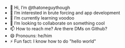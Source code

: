 - 👋 Hi, I’m @thatoneguythough
- 👀 I’m interested in brute forcing and app development
- 🌱 I’m currently learning voodoo
- 💞️ I’m looking to collaborate on something cool
- 📫 How to reach me? Are there DMs on Github?
- 😄 Pronouns: he/him
- ⚡ Fun fact: I know how to do "hello world"

<!---
thatoneguythough/thatoneguythough is a ✨ special ✨ repository because its `README.md` (this file) appears on your GitHub profile.
You can click the Preview link to take a look at your changes.
--->
